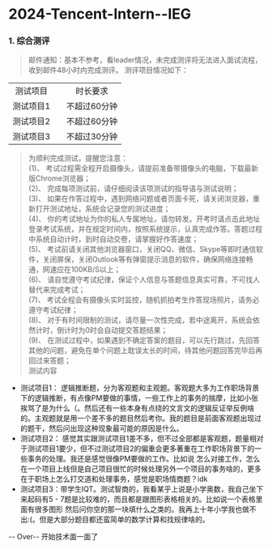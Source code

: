 # 2024-Tencent-Intern--IEG
### 1. 综合测评
> 邮件通知：基本不参考，看leader情况，未完成测评将无法进入面试流程，收到邮件48小时内完成测评。
        测评项目情况如下：<br>

||||
|:----:|:----:|:----:|
|测试项目|	|时长要求|	|建议用时|
|测试项目1|	|不超过60分钟|	|30分钟|
|测试项目2|	|不超过60分钟|	|30分钟|
|测试项目3|	|不超过30分钟|	|30分钟|
> 为顺利完成测试，提醒您注意：<br>
(1)、	考试过程需全程开启摄像头，请提前准备带摄像头的电脑，下载最新版Chrome浏览器；<br>
(2)、	完成每项测试前，请仔细阅读该项测试的指导语与测试说明；<br>
(3)、	如果在作答过程中，遇到网络问题或者页面卡死，请关闭浏览器，重新打开测试地址，系统会记录您的测试进度；<br>
(4)、	你的考试地址为你的私人专属地址，请勿转发。开考时请点击此地址登录考试系统，并在规定时间内，按照系统提示，认真完成作答。答题过程中系统自动计时，到时自动交卷，请掌握好作答速度；<br>
(5)、	考试前请关闭其他浏览器窗口，关闭QQ、微信、Skype等即时通信软件，关闭屏保，关闭Outlook等有弹窗提示消息的软件，确保网络连接畅通，网速应在100KB/S以上；<br>
(6)、	请自觉遵守考试纪律，保证个人信息与答题信息真实可靠，不可找人替代来完成考试；<br>
(7)、	考试全程会有摄像头实时监控，随机抓拍考生作答现场照片，请务必遵守考试纪律；<br>
(8)、	对于有时间限制的测试，请尽量一次性完成，若中途离开，系统会依然计时，倒计时为0时会自动提交答题结果；<br>
(9)、	在测试过程中，如果遇到不确定答案的题目，可以先行跳过，先回答其他的问题，避免在单个问题上耽误太长的时间，待其他问题回答完毕后再回过来答题；<br>
> 测试内容
- 测试项目1： 逻辑推断题，分为客观题和主观题。客观题大多为工作职场背景下的逻辑推断，有点像PM要做的事情，一些工作上的事务的揣摩，比如小张挨骂了是为什么（。然后还有一些本身有点绕的文言文的逻辑反证举反例啥的。主观题就是用一个差不多的题目然后考你。我的题目是前面客观题出现过的题干，然后问出现这种现象最可能的原因是什么。<br>
- 测试项目2： 感觉其实跟测试项目1差不多，但不过全部都是客观题，题量相对于测试项目1要少，但不过测试项目2的偏重会更多著重在工作职场背景下的一些事务的处理。我还是感觉很像PM要做的工作。比如说 怎么对接工作，怎么在一个项目上线但是自己项目很忙的时候处理另外一个项目的事务啥的，更多在于职场上怎么打交道和处理事务，感觉是职场情商题？idk <br>
- 测试项目3：带学生IQT。测试智商的，我看某乎上说是小学奥数，我自己坐下来起码有5 - 7题是比较难的，而且都是跟图形表格相关的。比如说一个表格里面有很多图形 然后问你空的那一块填什么之类的。我再上十年小学我也做不出:(。但是大部分题目都还蛮简单的数学计算和找规律啥的。<br>

-- Over-- 开始技术面一面了

